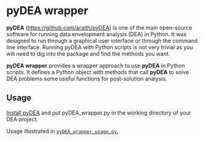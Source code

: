 # pyDEA wrapper
**pyDEA** (<https://github.com/araith/pyDEA>) is one of the main open-source software for running data envelopment analysis (DEA) 
in Python. It was designed to run through a graphical user interface or through 
the command line interface. Running pyDEA with Python scripts is not very 
trivial as you will need to dig into the package and find the methods you want. 

**pyDEA wrapper** provides a wrapper approach to use **pyDEA** in Python scripts. 
It defines a Python object with methods that call **pyDEA** to solve DEA problems 
some useful functions for post-solution analysis.

## Usage
[Install pyDEA](https://github.com/araith/pyDEA#installation) and put pyDEA_wrapper.py
in the working directory of your DEA project.

Usage illustrated in [`pyDEA_wrapper_usage.py`.](https://github.com/klin059/pyDEA_wrapper/blob/master/pyDEA_wrapper_usage.py)


